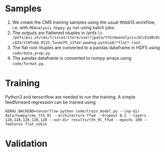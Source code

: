 # Samples

1. We create the CMS training samples using the usual tthbb13 workflow, i.e. with `MEAnalysis_heppy.py` run using batch jobs.
2. The outputs are flattened ntuples in /pnfs `ls /pnfs/psi.ch/cms/trivcat/store/user/jpata/tth/meanalysis/GCcb1d8c0cc835/ttHTobb_M125_TuneCP5_13TeV-powheg-pythia8/*flat*.root`.
2. The flat root ntuples are converted to a pandas dataframe in HDF5 using `code/data_prep.py`.
3. The pandas dataframe is converted to numpy arrays using `code/format.py`.

# Training

Python3 and tensorflow are needed to run the training. A simple feedforward regression can be trained using
~~~
KERAS_BACKEND=tensorflow python code/train_model.py --inp-dir data/numpy/cms_tth_0l --architecture ffwd --dropout 0.2 --layers 128,128,128,128,128 --out-dir results/tth_0l_ffwd --epochs 100 --features flat_nokin
~~~

# Validation